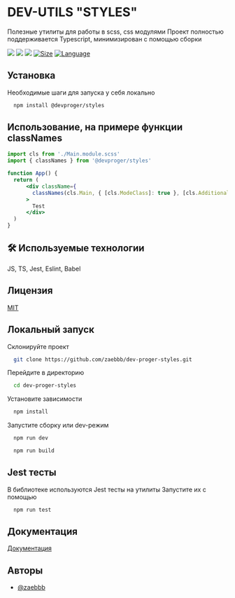 
# DEV-UTILS "STYLES"

Полезные утилиты для работы в scss, css модулями
Проект полностью поддерживается Typescript, минимизирован с помощью сборки


[![](https://img.shields.io/npm/v/@devproger/styles)]() 
[![](https://img.shields.io/npm/dy/@devproger/styles)]()
[![](https://img.shields.io/npm/l/@devproger/styles)]()
[![Size](https://img.shields.io/github/repo-size/zaebbb/dev-proger-styles.svg)](https://github.com/zaebbb/dev-proger-styles)
[![Language](https://img.shields.io/github/languages/top/zaebbb/dev-proger-styles.svg)](https://github.com/zaebbb/dev-proger-styles)




## Установка

Необходимые шаги для запуска у себя локально

```bash
  npm install @devproger/styles
```

## Использование, на примере функции classNames

```jsx
import cls from './Main.module.scss'
import { classNames } from '@devproger/styles'

function App() {
  return (
      <div className={
        classNames(cls.Main, { [cls.ModeClass]: true }, [cls.AdditionalClass])}
      >
        Test
      </div>
  )
}
```


## 🛠 Используемые технологии
JS, TS, Jest, Eslint, Babel


## Лицензия

[MIT](https://choosealicense.com/licenses/mit/)


## Локальный запуск

Склонируйте проект

```bash
  git clone https://github.com/zaebbb/dev-proger-styles.git
```

Перейдите в директорию

```bash
  cd dev-proger-styles
```

Установите зависимости

```bash
  npm install
```

Запустите сборку или dev-режим

```bash
  npm run dev
```

```bash
  npm run build
```

## Jest тесты

В библиотеке используются Jest тесты на утилиты
Запустите их с помощью

```bash
  npm run test
```


## Документация

[Документация](https://linktodocumentation)


## Авторы

- [@zaebbb](https://www.github.com/zaebbb)


